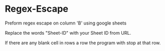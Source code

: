# Regex-Escape
Preform regex escape on column 'B' using google sheets

Replace the words "Sheet-ID" with your Sheet ID from URL.

If there are any blank cell in rows a row the program with stop at that row.
